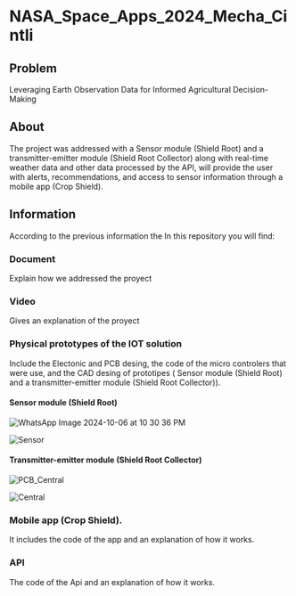 # NASA_Space_Apps_2024_Mecha_Cintli
## Problem
Leveraging Earth Observation Data for Informed Agricultural Decision-Making

## About
The project was addressed with a Sensor module (Shield Root) and a transmitter-emitter module (Shield Root Collector) along with real-time weather data and other data processed by the API, will provide the user with alerts, recommendations, and access to sensor information through a mobile app (Crop Shield).

## Information
According to the previous information the In this repository you will find:

### Document  
Explain how we addressed the proyect

### Video
Gives an explanation of the proyect

### Physical prototypes of the IOT solution 
Include the Electonic and PCB desing, the code of the micro controlers that were use, and the CAD desing of prototipes ( Sensor module (Shield Root) and a transmitter-emitter module (Shield Root Collector)). 

#### Sensor module (Shield Root)
![WhatsApp Image 2024-10-06 at 10 30 36 PM](https://github.com/user-attachments/assets/4da424f3-5be9-4f21-8f31-30441f954c38)

![Sensor](https://github.com/user-attachments/assets/938a61e4-5fba-4572-add7-57528b6b1428)


#### Transmitter-emitter module (Shield Root Collector)
![PCB_Central](https://github.com/user-attachments/assets/97acefc4-a684-4228-a397-3c8ec6e82eb6)

![Central](https://github.com/user-attachments/assets/4f3f835c-ed61-4960-a29c-ef8fd186f4bb)

### Mobile app (Crop Shield).
It includes the code of the app and an explanation of how it works. 

### API
The code of the Api and an explanation of how it works. 



